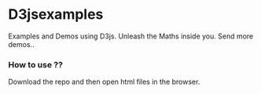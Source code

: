 D3jsexamples
==========

Examples and Demos using D3js. Unleash the Maths inside you. Send more demos..

### How to use ??

Download the repo and then open html files in the browser.

